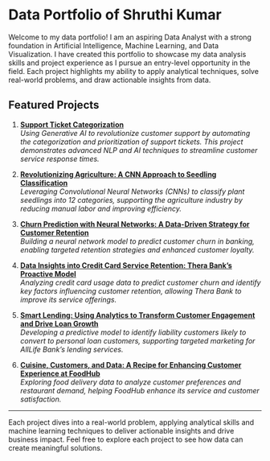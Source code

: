# Data Portfolio of Shruthi Kumar

Welcome to my data portfolio! I am an aspiring Data Analyst with a strong foundation in Artificial Intelligence, Machine Learning, and Data Visualization. I have created this portfolio to showcase my data analysis skills and project experience as I pursue an entry-level opportunity in the field. Each project highlights my ability to apply analytical techniques, solve real-world problems, and draw actionable insights from data.

## Featured Projects

1. [**Support Ticket Categorization**](https://SBKumar55.github.io/1-Support-Ticket-Categorization%20directory/Support_Ticket_Categorization.html)  
   *Using Generative AI to revolutionize customer support by automating the categorization and prioritization of support tickets. This project demonstrates advanced NLP and AI techniques to streamline customer service response times.*



2. [**Revolutionizing Agriculture: A CNN Approach to Seedling Classification**](./2-CNN-Seedling-Classification/README.md)  
   *Leveraging Convolutional Neural Networks (CNNs) to classify plant seedlings into 12 categories, supporting the agriculture industry by reducing manual labor and improving efficiency.*

3. [**Churn Prediction with Neural Networks: A Data-Driven Strategy for Customer Retention**](./3-Neural-Network-Customer-Churn/README.md)  
   *Building a neural network model to predict customer churn in banking, enabling targeted retention strategies and enhanced customer loyalty.*

4. [**Data Insights into Credit Card Service Retention: Thera Bank’s Proactive Model**](./4-Credit-Card-Service-Retention/README.md)  
   *Analyzing credit card usage data to predict customer churn and identify key factors influencing customer retention, allowing Thera Bank to improve its service offerings.*

5. [**Smart Lending: Using Analytics to Transform Customer Engagement and Drive Loan Growth**](./5-Smart-Lending-Analytics/README.md)  
   *Developing a predictive model to identify liability customers likely to convert to personal loan customers, supporting targeted marketing for AllLife Bank’s lending services.*

6. [**Cuisine, Customers, and Data: A Recipe for Enhancing Customer Experience at FoodHub**](./6-FoodHub-Customer-Experience/README.md)  
   *Exploring food delivery data to analyze customer preferences and restaurant demand, helping FoodHub enhance its service and customer satisfaction.*

---

Each project dives into a real-world problem, applying analytical skills and machine learning techniques to deliver actionable insights and drive business impact. Feel free to explore each project to see how data can create meaningful solutions.


